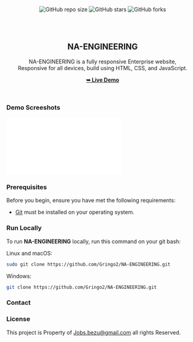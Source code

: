 <div align="center">
  
  ![GitHub repo size](https://img.shields.io/github/repo-size/Gringo2/NA-ENGINEERING)
  ![GitHub stars](https://img.shields.io/github/stars/Gringo2/NA-ENGINEERING?style=social)
  ![GitHub forks](https://img.shields.io/github/forks/Gringo2/NA-ENGINEERING?style=social)

  <br />
  <br />

  <h2 align="center">NA-ENGINEERING</h2>

  NA-ENGINEERING is a fully responsive Enterprise website, <br />Responsive for all devices, build using HTML, CSS, and JavaScript.

  <a href="https://gringo2.github.io/NA-Engeenering/"><strong>➥ Live Demo</strong></a>

</div>

<br />

### Demo Screeshots

![NA-ENGINEERINGDesktop Demo](./readme-images/desktop.p "Desktop Demo")

### Prerequisites

Before you begin, ensure you have met the following requirements:

* [Git](https://git-scm.com/downloads "Download Git") must be installed on your operating system.

### Run Locally

To run **NA-ENGINEERING** locally, run this command on your git bash:

Linux and macOS:

```bash
sudo git clone https://github.com/Gringo2/NA-ENGINEERING.git
```

Windows:

```bash
git clone https://github.com/Gringo2/NA-ENGINEERING.git
```

### Contact

<!-- If you want to contact with me you can reach me at [Twitter](https://www.twitter.com/Gringo2). -->

### License

This project is Property of Jobs.bezu@gmail.com all rights Reserved.

